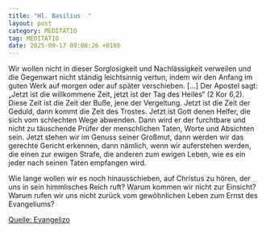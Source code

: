```yaml
---
title: "Hl. Basilius  "
layout: post
category: MEDITATIO
tag: MEDITATIO
date: 2025-09-17 09:00:26 +0100
---
```


Wir wollen nicht in dieser Sorglosigkeit und Nachlässigkeit verweilen und die Gegenwart nicht ständig leichtsinnig vertun, indem wir den Anfang im guten Werk auf morgen oder auf später verschieben. […] Der Apostel sagt: „Jetzt ist die willkommene Zeit, jetzt ist der Tag des Heiles“ (2 Kor 6,2).<!--more--> Diese Zeit ist die Zeit der Buße, jene der Vergeltung. Jetzt ist die Zeit der Geduld, dann kommt die Zeit des Trostes. Jetzt ist Gott denen Helfer, die sich vom schlechten Wege abwenden. Dann wird er der furchtbare und nicht zu täuschende Prüfer der menschlichen Taten, Worte und Absichten sein. Jetzt stehen wir im Genuss seiner Großmut, dann werden wir das gerechte Gericht erkennen, dann nämlich, wenn wir auferstehen werden, die einen zur ewigen Strafe, die anderen zum ewigen Leben, wie es ein jeder nach seinen Taten empfangen wird.
 
Wie lange wollen wir es noch hinausschieben, auf Christus zu hören, der uns in sein himmlisches Reich ruft? Warum kommen wir nicht zur Einsicht? Warum rufen wir uns nicht zurück vom gewöhnlichen Leben zum Ernst des Evangeliums?



[Quelle: Evangelizo](https://evangeliumtagfuertag.org/DE/gospel)